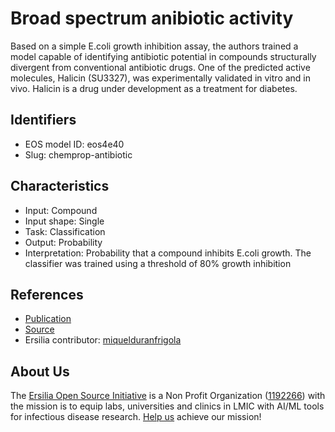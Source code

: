 # Broad spectrum anibiotic activity

Based on a simple E.coli growth inhibition assay, the authors trained a model capable of identifying antibiotic potential in compounds structurally divergent from conventional antibiotic drugs. One of the predicted active molecules, Halicin (SU3327), was experimentally validated in vitro and in vivo. Halicin is a drug under development as a treatment for diabetes.

## Identifiers

* EOS model ID: eos4e40
* Slug: chemprop-antibiotic

## Characteristics

* Input: Compound
* Input shape: Single
* Task: Classification
* Output: Probability
* Interpretation: Probability that a compound inhibits E.coli growth. The classifier was trained using a threshold of 80% growth inhibition 

## References

* [Publication](https://pubmed.ncbi.nlm.nih.gov/32084340/)
* [Source](http://chemprop.csail.mit.edu/checkpoints)
* Ersilia contributor: [miquelduranfrigola](https://github.com/miquelduranfrigola)

## About Us

The [Ersilia Open Source Initiative](https://ersilia.io) is a Non Profit Organization ([1192266](https://register-of-charities.charitycommission.gov.uk/charity-search/-/charity-details/5170657/full-print)) with the mission is to equip labs, universities and clinics in LMIC with AI/ML tools for infectious disease research.
[Help us](https://www.ersilia.io/donate) achieve our mission!